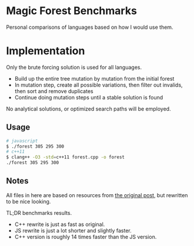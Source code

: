 # Magic Forest Benchmarks
Personal comparisons of languages based on how I would use them.

# Implementation
Only the brute forcing solution is used for all languages.

- Build up the entire tree mutation by mutation from the initial forest
- In mutation step, create all possible variations, then filter out invalids, then sort and remove duplicates
- Continue doing mutation steps until a stable solution is found

No analytical solutions, or optimized search paths will be employed.

## Usage

```bash
# javascript
$ ./forest 305 295 300
# c++11
$ clang++ -O3 -std=c++11 forest.cpp -o forest
./forest 305 295 300
```

## Notes
All files in here are based on resources from [the original post](http://unriskinsight.blogspot.co.uk/2014/06/fast-functional-goats-lions-and-wolves.html), but rewritten to be nice looking.

TL;DR benchmarks results.

- C++ rewrite is just as fast as original.
- JS rewrite is just a lot shorter and slightly faster.
- C++ version is roughly 14 times faster than the JS version.
